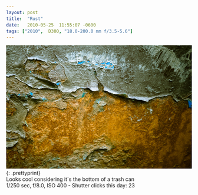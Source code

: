 ```yaml
---
layout: post
title:  "Rust"
date:   2010-05-25  11:55:07 -0600
tags: ["2010",  D300, "18.0-200.0 mm f/3.5-5.6"]
---
```

![:title](/images/2010/2010_0525_DSC6432.jpg)
{: .prettyprint}  
Looks cool considering it`s the bottom of a trash can  
1/250 sec, f/8.0, ISO 400 - Shutter clicks this day: 23
